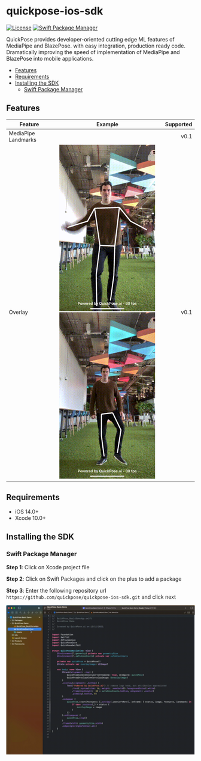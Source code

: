 
# quickpose-ios-sdk

[![License](https://img.shields.io/github/license/quickpose/quickpose-ios-sdk)](https://raw.githubusercontent.com/quickpose/quickpose-ios-sdk/main/LICENSE) 
[![Swift Package Manager](https://img.shields.io/badge/Swift%20Package%20Manager-compatible-brightgreen.svg)](https://github.com/apple/swift-package-manager)

QuickPose provides developer-oriented cutting edge ML features of MediaPipe and BlazePose. with easy integration, production ready code. Dramatically improving the speed of implementation of MediaPipe and BlazePose into mobile applications.

<!-- START doctoc generated TOC please keep comment here to allow auto update -->
<!-- DON'T EDIT THIS SECTION, INSTEAD RE-RUN doctoc TO UPDATE -->

- [Features](#features)
- [Requirements](#requirements)
- [Installing the SDK](#installing-the-sdk)
  - [Swift Package Manager](#swift-package-manager)

<!-- END doctoc generated TOC please keep comment here to allow auto update -->


Features
------------------

| Feature       | Example       | Supported |
| ------------- |:-------------:| ---------:|
| MediaPipe Landmarks  |  | v0.1        |
| Overlay       |  ![Whole Body Overlay](docs/v0.1/overlay-whole-body.gif) ![Lower Body Overlay](docs/v0.1/overlay-lower-body.gif)| v0.1        |


Requirements
------------------

- iOS 14.0+ 
- Xcode 10.0+

Installing the SDK
------------------

### Swift Package Manager

__Step 1__: Click on Xcode project file

__Step 2__: Click on Swift Packages and click on the plus to add a package

__Step 3__: Enter the following repository url `https://github.com/quickpose/quickpose-ios-sdk.git` and click next

![Import Package](docs/img/import-sdk-spm.gif)


